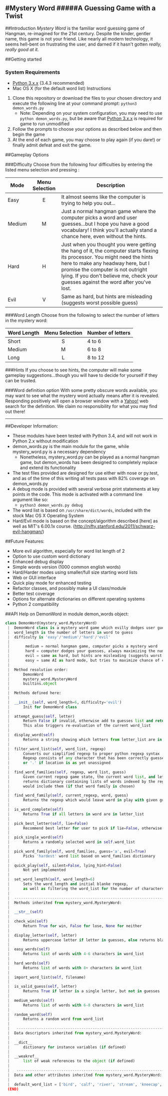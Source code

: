 #Mystery Word
#####A Guessing Game with a Twist
--------



##Introduction
*Mystery Word* is the familiar word guessing game of Hangman, re-imagined for the 21st century.  Despite the kinder, gentler name, this game is not your friend.  Like nearly all modern technology, it seems hell-bent on frustrating the user, and darned if it hasn't gotten _really, really good at it._


##Getting started
### System Requirements
  * [Python 3.x.x](https://www.python.org/downloads/) (3.4.3 recommended)
  * Mac OS X (for the default word list)
Instructions
1. Clone this repository or download the files to your chosen directory and execute the following line at your command prompt:
    ```python3 demon_words.py```
    * Note: Depending on your system configuration, you may need to use ```python demon_words.py```, but be aware that [Python 3.x.x](https://www.python.org/downloads/) is required for game to run unmodified
2. Follow the prompts to choose your options as described below and then begin the game
3. At the end of each game, you may choose to play again (if you dare!) or finally admit defeat and exit the game.

##Gameplay Options

###Difficulty
Choose from the following four difficulties by entering the listed menu selection and pressing <Enter>:

Mode   | Menu Selection |Description
-----|:--------------:|-----------
Easy   | E | It almost seems like the computer is trying to help you out...
Medium | M | Just a normal hangman game where the computer picks a word and user guesses...but I hope you have a good vocabulary! I think you'll actually stand a chance here, even without the hints.
Hard   | H | Just when you thought you were getting the hang of it, the computer starts flexing its processor. You might need the hints here to make any headway here, but I promise the computer is not outright lying. If you don't believe me, check your guesses against the word after you've lost.
Evil   | V | Same as hard, but hints are misleading (suggests worst possible guess)

###Word Length
Choose from the following to select the number of letters in the mystery word:

Word Length | Menu Selection | Number of letters
------------|:--------------:|------------------
Short        | S             | 4 to 6
Medium       | M             | 6 to 8
Long         | L             | 8 to 12

###Hints
If you choose to see hints, the computer will make some gameplay suggestions...though you will have to decide for yourself if they can be trusted.

###Word definition option
With some pretty obscure words available, you may want to see what the mystery word actually means after it is revealed. Responding positively will open a browser window with a [Yahoo!](www.yahoo.com) web search for the definition.  We claim no responsibility for what you may find out there!



---------------------------------------




##Developer Information:
* These modules have been tested with Python 3.4, and will not work in Python 2.x without modification
* demon_words.py is the main module for the game, while mystery_word.py is a necessary dependency
  * Nonetheless, mystery_word.py can be played as a normal hangman game, but demon_words has been designed to completely replace and extend its functionality
* The test files provided are designed for use either with nose or py.test, and as of the time of this writing all tests pass with 82% coverage on demon_words.py
* A debug mode is provided with several verbose print statements at key points in the code. This mode is activated with a command line argument like so:
    * ```python3 demon_words.py debug```
* The word list is based on `/usr/share/dict/words`, included with the stock Mac OS X Operating System
* Hard/Evil mode is based on the concept/algorithm described [here] as well as MIT's 6.00.1x course. (http://nifty.stanford.edu/2011/schwarz-evil-hangman/)

##Future Features:
* More evil algorithm, especially for word list length of 2
* Option to use custom word dictionary
* Enhanced debug display
* Simple words version (1000 common english words)
* Hard/Harder modes using smaller/full size starting word lists
* Web or GUI interface
* Quick play mode for enhanced testing
* Refactor classes, and possibly make a UI class/module
* Better test coverage
* Options for alternate dictionaries on different operating systems
* Python 2 compatibility

##API
Help on DemonWord in module demon_words object:

```python
class DemonWord(mystery_word.MysteryWord)
 |  DemonWord class is a mystery word game which evilly dodges user guesses
 |  word_length is the number of letters in word to guess
 |  difficulty is 'easy'/'medium'/'hard'/'evil'
 |
 |       medium = normal hangman game, computer picks a mystery word
 |       hard = computer dodges your guesses, always maximizing the number of possible words
 |       evil = same as hard, but hints are misleading (suggests worst possible guess)
 |       easy = same AI as hard mode, but tries to maximize chance of correct guesses
 |
 |  Method resolution order:
 |      DemonWord
 |      mystery_word.MysteryWord
 |      builtins.object
 |
 |  Methods defined here:
 |
 |  __init__(self, word_length=6, difficulty='evil')
 |      Init for DemonWord class
 |
 |  attempt_guess(self, letter)
 |      Return False if invalid, otherwise add to guesses list and return True
 |      This also triggers re-evaluation of the current word_list
 |
 |  display_word(self)
 |      Returns a string showing which letters from letter_list are in word
 |
 |  filter_word_list(self, word_list, regexp)
 |      Converts our simplified regexp to proper python regexp syntax
 |      Regexp consists of any character that has been correctly guessed
 |      or '.' if location is as yet unassigned
 |
 |  find_word_families(self, regexp, word_list, guess)
 |      Given current regexp game state, the current word list, and letter guess,
 |      returns dictionary containing lists of words indexed by the regexp which
 |      would include them (if that word family is chosen)
 |
 |  find_word_family(self, current_regexp, word, guess)
 |      Returns the regexp which would leave word in play with given guess letter
 |
 |  is_word_complete(self)
 |      Returns True if all letters in word are in letter_list
 |
 |  pick_best_letter(self, lie=False)
 |      Recommend best letter for user to pick if lie=False, otherwise worst
 |
 |  pick_single_word(self)
 |      Returns a randomly selected word in self.word_list
 |
 |  pick_word_family(self, word_families, guess='a', evil=True)
 |      Picks 'hardest' word list based on word_families dictionary
 |
 |  quick_play(self, silent=False, lying_hint=False)
 |      Not yet implemented
 |
 |  set_word_length(self, word_length=6)
 |      Sets the word_length and initial blanke regexp,
 |      as well as filtering the word_list for the number of characters
 |
 |  ----------------------------------------------------------------------
 |  Methods inherited from mystery_word.MysteryWord:
 |
 |  __str__(self)
 |
 |  check_win(self)
 |      Return True for win, False for lose, None for neither
 |
 |  display_letter(self, letter)
 |      Returns uppercase letter if letter in guesses, else returns blank_char
 |
 |  easy_words(self)
 |      Returns list of words with 4-6 characters in word_list
 |
 |  hard_words(self)
 |      Returns list of words with 8+ characters in word_list
 |
 |  import_word_list(self, filename)
 |
 |  is_valid_guess(self, letter)
 |      Returns True if letter is a single letter, but not in guesses
 |
 |  medium_words(self)
 |      Returns list of words with 6-8 characters in word_list
 |
 |  random_word(self)
 |      Returns a random word from word_list
 |
 |   ----------------------------------------------------------------------
 |  Data descriptors inherited from mystery_word.MysteryWord:
 |
 |  __dict__
 |      dictionary for instance variables (if defined)
 |
 |  __weakref__
 |      list of weak references to the object (if defined)
 |
 |   ----------------------------------------------------------------------
 |  Data and other attributes inherited from mystery_word.MysteryWord:
 |
 |  default_word_list = ['bird', 'calf', 'river', 'stream', 'kneecap', 'co...
 (END)
```
